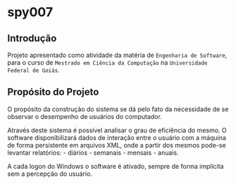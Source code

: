 # spy007

## Introdução

Projeto apresentado como atividade da matéria de `Engenharia de Software`, para o curso de `Mestrado em Ciência da Computação` na `Universidade Federal de Goiás`.


## Propósito do Projeto

O propósito da construção do sistema se dá pelo fato da necessidade de se observar o desempenho de usuários do computador.

Através deste sistema é possível analisar o grau de eficiência do mesmo. O software disponibilizará dados de interação entre o usuário com a máquina de forma persistente em arquivos XML, onde a partir dos mesmos pode-se levantar relatórios:
    - diários
    - semanais
    - mensais
    - anuais.

A cada logon do Windows o software é ativado, sempre de forma implícita sem a percepção do usuário.
